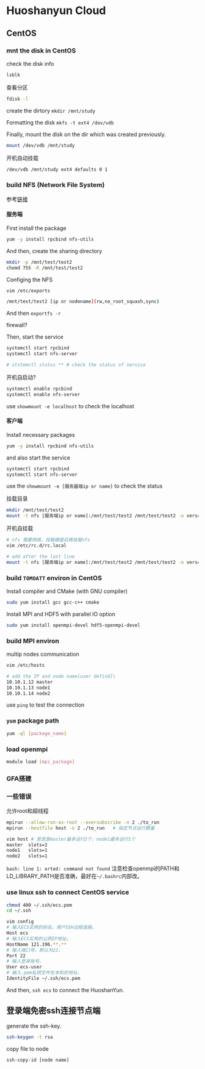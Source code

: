 

# Huoshanyun Cloud

## CentOS

### mnt the disk in CentOS

check the disk info

```bash
lsblk
```

查看分区

```bash
fdisk -l
```

create the dirtory `mkdir /mnt/study`

Formatting the disk `mkfs -t ext4 /dev/vdb`

Finally, mount the disk on the dir which was created previously.

```bash
mount /dev/vdb /mnt/study
```

开机自动挂载

```bash
/dev/vdb /mnt/study ext4 defaults 0 1
```

### build NFS (Network File System)

参考[链接](https://blog.csdn.net/liu_feng_zi_/article/details/108403321)

#### 服务端

First install the package

```bash
yum -y install rpcbind nfs-utils
```

And then, create the sharing directory

```bash
mkdir -p /mnt/test/test2
chomd 755 -R /mnt/test/test2
```

Configing the NFS

```bash
vim /etc/exports

/mnt/test/test2 [ip or nodename](rw,no_root_squash,sync)
```

And then `exportfs -r`

firewall?

Then, start the service

```bash
systemctl start rpcbind
systemctl start nfs-server

# ststemctl status ** # check the status of service
```

开机自启动?

```bash
systemctl enable rpcbind
systemctl enable nfs-server
```

use `showmount -e localhost` to check the localhost

#### 客户端

Install necessary packages

```bash
yum -y install rpcbind nfs-utils
```

and also start the service

```bash
systemctl start rpcbind
systemctl start nfs-server
```

use the `showmount -e [服务器端ip or name]` to check the status

挂载目录

```bash
mkdir /mnt/test/test2
mount -t nfs [服务端ip or name]:/mnt/test/test2 /mnt/test/test2 -o vers=4
```

开机自挂载

```bash
# nfs 需要网络，挂载硬盘后再挂载nfs
vim /etc/rc.d/rc.local

# add after the last line
mount -t nfs [服务端ip or name]:/mnt/test/test2 /mnt/test/test2 -o vers=4
```

### build `TOMOATT` environ in CentOS

Install compiler and CMake (with GNU compiler)

```bash
sudo yum install gcc gcc-c++ cmake
```

Install MPI and HDF5 with parallel IO option

```bash
sudo yum install openmpi-devel hdf5-openmpi-devel
```

### build MPI environ 

multip nodes communication

```bash
vim /etc/hosts

# add the IP and node name[user defind]\
10.10.1.12 master
10.10.1.13 node1
10.10.1.14 node2
```

use `ping` to test the connection

### `yum` package path

```bash
yum -ql [package_name]
```

### load openmpi

```bash
module load [mpi_package]
```

### GFA搭建


### 一些错误

允许root和超线程

```bash
mpirun --allow-run-as-root --oversubscribe -n 2 ./to_run
mpirun --hostfile host -n 2 ./to_run   # 指定节点运行数量

vim host # 意思是master最多运行2个，node1最多运行1个
master  slots=2
node1   slots=1
node2   slots=1
```

`bash: line 1: orted: command not found` 注意检查openmpi的PATH和LD_LIBRARY_PATH是否准确，最好在`~/.bashrc`内部改。

### use linux ssh to connect CentOS service

```bash
chmod 400 ~/.ssh/ecs.pem
cd ~/.ssh

vim config
# 输入ECS实例的别名，用户SSH远程连接。
Host ecs
# 输入ECS实例的公网IP地址。
HostName 121.196.**.**
# 输入端口号，默认为22。
Port 22
# 输入登录账号。
User ecs-user
# 输入.pem私钥文件在本机的地址。
IdentityFile ~/.ssh/ecs.pem
```

And then, `ssh ecs` to connect the HuoshanYun.

## 登录端免密ssh连接节点端

generate the ssh-key.

```bash
ssh-keygen -t rsa
```

copy file to node

```bash
ssh-copy-id [node name]
```
